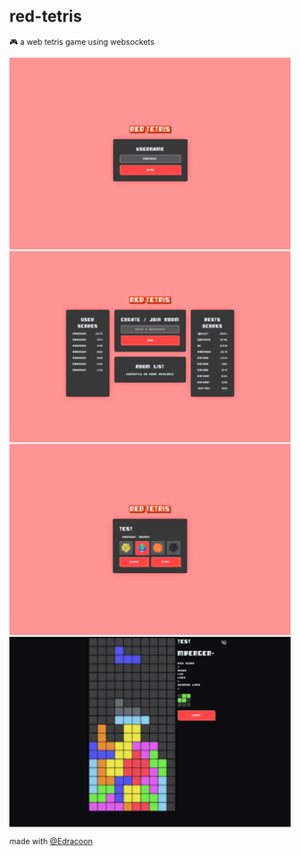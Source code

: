 # red-tetris
🎮 a web tetris game using websockets

![](./screenshots/login.png)
![](./screenshots/scores.png)
![](./screenshots/room.png)
![](./screenshots/game.png)

made with [@Edracoon](https://github.com/Edracoon)
